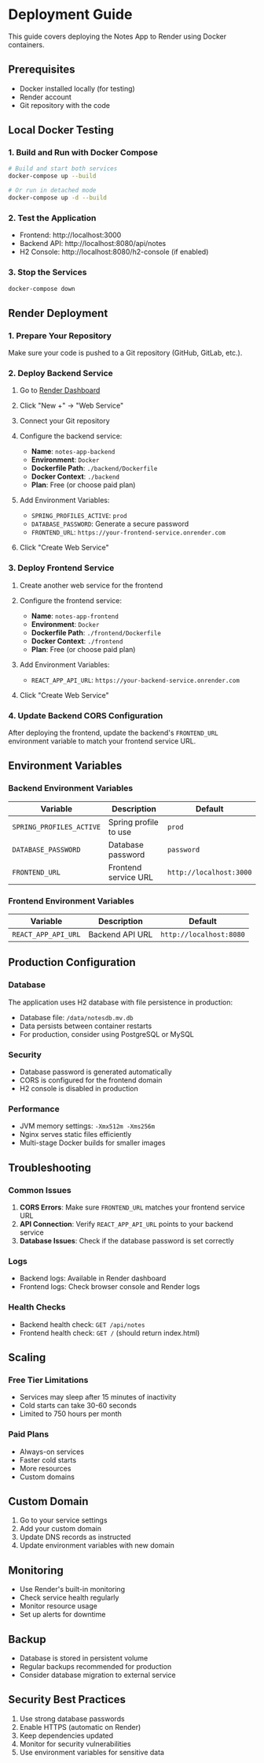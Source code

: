 # Deployment Guide

This guide covers deploying the Notes App to Render using Docker containers.

## Prerequisites

- Docker installed locally (for testing)
- Render account
- Git repository with the code

## Local Docker Testing

### 1. Build and Run with Docker Compose

```bash
# Build and start both services
docker-compose up --build

# Or run in detached mode
docker-compose up -d --build
```

### 2. Test the Application

- Frontend: http://localhost:3000
- Backend API: http://localhost:8080/api/notes
- H2 Console: http://localhost:8080/h2-console (if enabled)

### 3. Stop the Services

```bash
docker-compose down
```

## Render Deployment

### 1. Prepare Your Repository

Make sure your code is pushed to a Git repository (GitHub, GitLab, etc.).

### 2. Deploy Backend Service

1. Go to [Render Dashboard](https://dashboard.render.com)
2. Click "New +" → "Web Service"
3. Connect your Git repository
4. Configure the backend service:
   - **Name**: `notes-app-backend`
   - **Environment**: `Docker`
   - **Dockerfile Path**: `./backend/Dockerfile`
   - **Docker Context**: `./backend`
   - **Plan**: Free (or choose paid plan)

5. Add Environment Variables:
   - `SPRING_PROFILES_ACTIVE`: `prod`
   - `DATABASE_PASSWORD`: Generate a secure password
   - `FRONTEND_URL`: `https://your-frontend-service.onrender.com`

6. Click "Create Web Service"

### 3. Deploy Frontend Service

1. Create another web service for the frontend
2. Configure the frontend service:
   - **Name**: `notes-app-frontend`
   - **Environment**: `Docker`
   - **Dockerfile Path**: `./frontend/Dockerfile`
   - **Docker Context**: `./frontend`
   - **Plan**: Free (or choose paid plan)

3. Add Environment Variables:
   - `REACT_APP_API_URL`: `https://your-backend-service.onrender.com`

4. Click "Create Web Service"

### 4. Update Backend CORS Configuration

After deploying the frontend, update the backend's `FRONTEND_URL` environment variable to match your frontend service URL.

## Environment Variables

### Backend Environment Variables

| Variable | Description | Default |
|----------|-------------|---------|
| `SPRING_PROFILES_ACTIVE` | Spring profile to use | `prod` |
| `DATABASE_PASSWORD` | Database password | `password` |
| `FRONTEND_URL` | Frontend service URL | `http://localhost:3000` |

### Frontend Environment Variables

| Variable | Description | Default |
|----------|-------------|---------|
| `REACT_APP_API_URL` | Backend API URL | `http://localhost:8080` |

## Production Configuration

### Database

The application uses H2 database with file persistence in production:
- Database file: `/data/notesdb.mv.db`
- Data persists between container restarts
- For production, consider using PostgreSQL or MySQL

### Security

- Database password is generated automatically
- CORS is configured for the frontend domain
- H2 console is disabled in production

### Performance

- JVM memory settings: `-Xmx512m -Xms256m`
- Nginx serves static files efficiently
- Multi-stage Docker builds for smaller images

## Troubleshooting

### Common Issues

1. **CORS Errors**: Make sure `FRONTEND_URL` matches your frontend service URL
2. **API Connection**: Verify `REACT_APP_API_URL` points to your backend service
3. **Database Issues**: Check if the database password is set correctly

### Logs

- Backend logs: Available in Render dashboard
- Frontend logs: Check browser console and Render logs

### Health Checks

- Backend health check: `GET /api/notes`
- Frontend health check: `GET /` (should return index.html)

## Scaling

### Free Tier Limitations

- Services may sleep after 15 minutes of inactivity
- Cold starts can take 30-60 seconds
- Limited to 750 hours per month

### Paid Plans

- Always-on services
- Faster cold starts
- More resources
- Custom domains

## Custom Domain

1. Go to your service settings
2. Add your custom domain
3. Update DNS records as instructed
4. Update environment variables with new domain

## Monitoring

- Use Render's built-in monitoring
- Check service health regularly
- Monitor resource usage
- Set up alerts for downtime

## Backup

- Database is stored in persistent volume
- Regular backups recommended for production
- Consider database migration to external service

## Security Best Practices

1. Use strong database passwords
2. Enable HTTPS (automatic on Render)
3. Keep dependencies updated
4. Monitor for security vulnerabilities
5. Use environment variables for sensitive data
